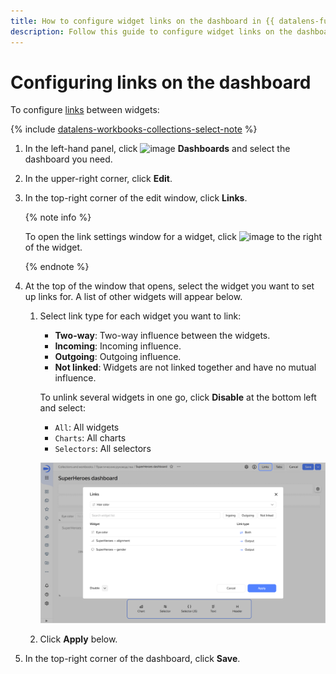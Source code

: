 ```yaml
---
title: How to configure widget links on the dashboard in {{ datalens-full-name }}
description: Follow this guide to configure widget links on the dashboard in {{ datalens-name }}.
---
```


# Configuring links on the dashboard


To configure [links](../../dashboard/link.md#alias) between widgets:


{% include [datalens-workbooks-collections-select-note](../../../_includes/datalens/operations/datalens-workbooks-collections-select-note.md) %}


1. In the left-hand panel, click ![image](../../../_assets/console-icons/layout-cells-large.svg) **Dashboards** and select the dashboard you need.
1. In the upper-right corner, click **Edit**.
1. In the top-right corner of the edit window, click **Links**.

   {% note info %}

   To open the link settings window for a widget, click ![image](../../../_assets/datalens/links.svg) to the right of the widget.

   {% endnote %}

1. At the top of the window that opens, select the widget you want to set up links for. A list of other widgets will appear below.
   
   1. Select link type for each widget you want to link:

      * **Two-way**: Two-way influence between the widgets.
      * **Incoming**: Incoming influence.
      * **Outgoing**: Outgoing influence.
      * **Not linked**: Widgets are not linked together and have no mutual influence.

      To unlink several widgets in one go, click **Disable** at the bottom left and select:
      
      * `All`: All widgets
      * `Charts`: All charts
      * `Selectors`: All selectors

      ![image](../../../_assets/datalens/release-notes/dashboard-link.png)

   1. Click **Apply** below.

1. In the top-right corner of the dashboard, click **Save**.